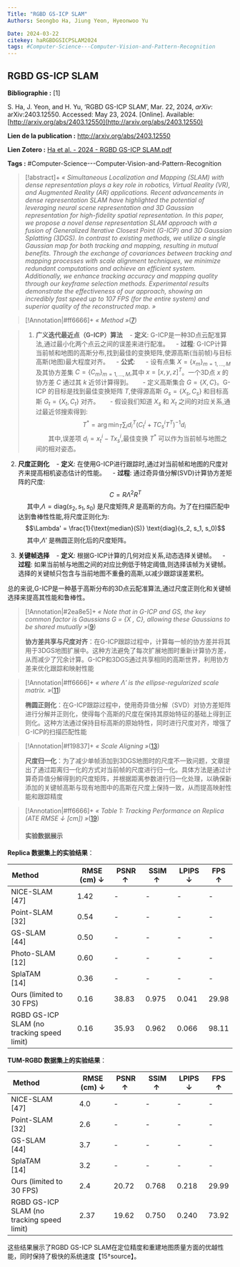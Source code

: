 ```yaml
---
Title: "RGBD GS-ICP SLAM"
Authors: Seongbo Ha, Jiung Yeon, Hyeonwoo Yu

Date: 2024-03-22
citekey: haRGBDGSICPSLAM2024
tags: #Computer-Science---Computer-Vision-and-Pattern-Recognition
---
```


## RGBD GS-ICP SLAM

**Bibliographie :** [1]

S. Ha, J. Yeon, and H. Yu, ‘RGBD GS-ICP SLAM’, Mar. 22, 2024, _arXiv_: arXiv:2403.12550. Accessed: May 23, 2024. [Online]. Available: [http://arxiv.org/abs/2403.12550](http://arxiv.org/abs/2403.12550)

**Lien de la publication :** http://arxiv.org/abs/2403.12550

**Lien Zotero :** [Ha et al. - 2024 - RGBD GS-ICP SLAM.pdf](zotero://select/library/items/HJ4D53M9)

**Tags :** #Computer-Science---Computer-Vision-and-Pattern-Recognition

> [!abstract]+
> _« Simultaneous Localization and Mapping (SLAM) with dense representation plays a key role in robotics, Virtual Reality (VR), and Augmented Reality (AR) applications. Recent advancements in dense representation SLAM have highlighted the potential of leveraging neural scene representation and 3D Gaussian representation for high-fidelity spatial representation. In this paper, we propose a novel dense representation SLAM approach with a fusion of Generalized Iterative Closest Point (G-ICP) and 3D Gaussian Splatting (3DGS). In contrast to existing methods, we utilize a single Gaussian map for both tracking and mapping, resulting in mutual benefits. Through the exchange of covariances between tracking and mapping processes with scale alignment techniques, we minimize redundant computations and achieve an efficient system. Additionally, we enhance tracking accuracy and mapping quality through our keyframe selection methods. Experimental results demonstrate the effectiveness of our approach, showing an incredibly fast speed up to 107 FPS (for the entire system) and superior quality of the reconstructed map. »_

> [!Annotation|#ff6666]+
> _« Method »_([7](zotero://open-pdf/library/items/HJ4D53M9?page=7&annotation=6S7HGIB6))

> 1. **广义迭代最近点（G-ICP）算法**
>       - **定义**: G-ICP是一种3D点云配准算法,通过最小化两个点云之间的误差来进行配准。
>       - **过程**: G-ICP计算当前帧和地图的高斯分布,找到最佳的变换矩阵,使源高斯(当前帧)与目标高斯(地图)最大程度对齐。
>       - **公式**:
>         - 设有点集 $X = \{x_m\}_{m=1,\dots,M}$ 及其协方差集 $C = \{C_m\}_{m=1,\dots,M}$,其中 $x = [x, y, z]^T$。一个3D点 $x$ 的协方差 $C$ 通过其 $k$ 近邻计算得到。
>         - 定义高斯集合 $G = \{X, C\}$。G-ICP 的目标是找到最佳变换矩阵 $T$,使得源高斯 $G_s = \{X_s, C_s\}$ 和目标高斯 $G_t = \{X_t, C_t\}$ 对齐。
>         - 假设我们知道 $X_s$ 和 $X_t$ 之间的对应关系,通过最近邻搜索得到:
>           $$T^* = \arg\min_T \sum_i d_i^T \left( C_t^i + T C_s^i T^T \right)^{-1} d_i$$
>           其中,误差项 $d_i = x_t^i - T x_s^i$,最佳变换 $T^*$ 可以作为当前帧与地图之间的相对姿态。

2. **尺度正则化**
      - **定义**: 在使用G-ICP进行跟踪时,通过对当前帧和地图的尺度对齐来提高相机姿态估计的性能。
      - **过程**: 通过奇异值分解(SVD)计算协方差矩阵的尺度:
        $$C = R \Lambda^2 R^T$$
        其中,$\Lambda = \text{diag}(s_2, s_1, s_0)$ 是尺度矩阵,$R$ 是高斯的方向。为了在扫描匹配中达到鲁棒性性能,将尺度正则化为:
        $$\Lambda' = \frac{1}{\text{median}(S)} \text{diag}(s_2, s_1, s_0)$$
        其中,$\Lambda'$ 是椭圆正则化后的尺度矩阵。

3. **关键帧选择**
      - **定义**: 根据G-ICP计算的几何对应关系,动态选择关键帧。
      - **过程**: 如果当前帧与地图之间的对应比例低于特定阈值,则选择该帧为关键帧。选择的关键帧只包含与当前地图不重叠的高斯,以减少跟踪误差累积。

总的来说,G-ICP是一种基于高斯分布的3D点云配准算法,通过尺度正则化和关键帧选择来提高其性能和鲁棒性。

> [!Annotation|#2ea8e5]+
> _« Note that in G-ICP and GS, the key common factor is Gaussians G = {X , C}, allowing these Gaussians to be shared mutually »_([9](zotero://open-pdf/library/items/HJ4D53M9?page=9&annotation=ERIIHV3A))
>
> <b>协方差共享与尺度对齐</b>：在G-ICP跟踪过程中，计算每一帧的协方差并将其用于3DGS地图扩展中。这种方法避免了每次扩展地图时重新计算协方差，从而减少了冗余计算。G-ICP和3DGS通过共享相同的高斯世界，利用协方差来优化跟踪和映射性能

> [!Annotation|#ff6666]+
> _« where Λ′ is the ellipse-regularized scale matrix. »_([11](zotero://open-pdf/library/items/HJ4D53M9?page=11&annotation=4A9C5PGM))
>
> <b>椭圆正则化</b>：在G-ICP跟踪过程中，使用奇异值分解（SVD）对协方差矩阵进行分解并正则化，使得每个高斯的尺度在保持其原始特征的基础上得到正则化。这种方法通过保持目标高斯的原始特性，同时进行尺度对齐，增强了G-ICP的扫描匹配性能

> [!Annotation|#f19837]+
> _« Scale Aligning »_([13](zotero://open-pdf/library/items/HJ4D53M9?page=13&annotation=KYNAFJLJ))
>
> <b>尺度归一化</b>：为了减少单帧添加到3DGS地图时的尺度不一致问题，文章提出了通过距离归一化的方式对当前帧的尺度进行归一化。具体方法是通过计算奇异值分解得到的尺度矩阵，并根据距离参数进行归一化处理，以确保新添加的关键帧高斯与现有地图中的高斯在尺度上保持一致，从而提高映射性能和跟踪精度

> [!Annotation|#ff6666]+
> _« Table 1: Tracking Performance on Replica (ATE RMSE ↓ [cm]) »_([19](zotero://open-pdf/library/items/HJ4D53M9?page=19&annotation=DW2MKNCY))
>
> #### 实验数据展示

**Replica 数据集上的实验结果**：

| Method                                     | RMSE (cm) ↓ | PSNR ↑  | SSIM ↑  | LPIPS ↓ | FPS ↑ |
| ------------------------------------------ | ----------- | ------- | ------- | ------- | ----- |
| NICE-SLAM [47]                             | 1.42        | -       | -       | -       | -     |
| Point-SLAM [32]                            | 0.54        | -       | -       | -       | -     |
| GS-SLAM [44]                               | 0.50        | -       | -       | -       | -     |
| Photo-SLAM [12]                            | 0.60        | -       | -       | -       | -     |
| SplaTAM [14]                               | 0.36        | -       | -       | -       | -     |
| Ours (limited to 30 FPS)                   | 0.16        | 38.83   | 0.975   | 0.041   | 29.98 |
| RGBD GS-ICP SLAM (no tracking speed limit) | 0.16        | 35.93   | 0.962   | 0.066   | 98.11 |

**TUM-RGBD 数据集上的实验结果**：

| Method                                     | RMSE (cm) ↓ | PSNR ↑  | SSIM ↑  | LPIPS ↓ | FPS ↑ |
| ------------------------------------------ | ----------- | ------- | ------- | ------- | ----- |
| NICE-SLAM [47]                             | 4.0         | -       | -       | -       | -     |
| Point-SLAM [32]                            | 2.6         | -       | -       | -       | -     |
| GS-SLAM [44]                               | 3.7         | -       | -       | -       | -     |
| SplaTAM [14]                               | 3.2         | -       | -       | -       | -     |
| Ours (limited to 30 FPS)                   | 2.4         | 20.72   | 0.768   | 0.218   | 29.99 |
| RGBD GS-ICP SLAM (no tracking speed limit) | 2.37        | 19.62   | 0.750   | 0.240   | 73.92 |

这些结果展示了RGBD GS-ICP SLAM在定位精度和重建地图质量方面的优越性能，同时保持了极快的系统速度【15†source】。
